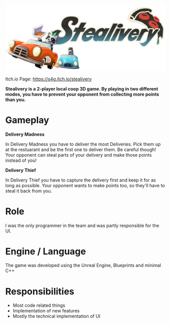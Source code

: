 [![Stealivery](ReadmeImages/StealiveryBanner.png)](https://s4g.itch.io/stealivery)

 Itch.io Page: https://s4g.itch.io/stealivery

 **Stealivery is a 2-player local coop 3D game. By playing in two different modes, you have to prevent your opponent from collecting more points than you.**

 # Gameplay

 **Delivery Madness**

In Delivery Madness you have to deliver the most Deliveries. Pick them up at the restuarant and be the first one to deliver them. Be careful though! Your opponent can steal parts of your delivery and make those points instead of you! 

**Delivery Thief**

In Delivery Thief you have to capture the delivery first and keep it for as long as possible. Your opponent wants to make points too, so they'll have to steal it back from you. 

# Role
I was the only programmer in the team and was partly responsible for the UI.

# Engine / Language

The game was developed using the Unreal Engine, Blueprints and minimal C++

# Responsibilities
- Most code related things
- Implementation of new features
- Mostly the technical implementation of UI
